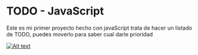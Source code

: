 TODO - JavaScript
=======

Este es mi primer proyecto hecho con javaScript trata de hacer un listado de TODO, puedes moverlo para saber cual darle prioridad


[![Alt text](https://res.cloudinary.com/dw9rphndf/image/upload/v1652146391/protafolio-video/zw89pa4rh3fszii5xksi.png)](https://res.cloudinary.com/dw9rphndf/video/upload/v1652146212/protafolio-video/dgitrsgbyuellywtffal.mp4)
